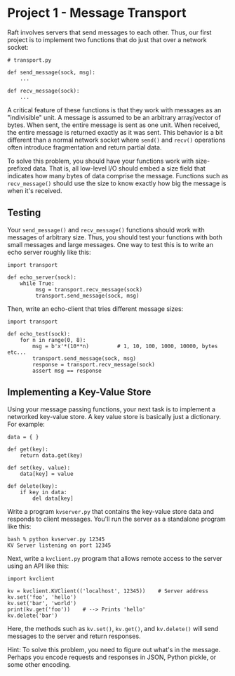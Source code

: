 # Project 1 - Message Transport

Raft involves servers that send messages to each other.   Thus, our first project is to implement two functions that do just that over a network socket:

```
# transport.py

def send_message(sock, msg):
    ...

def recv_message(sock):
    ...
```

A critical feature of these functions is that they work with messages as an "indivisible" unit.  A message is assumed to be an arbitrary array/vector of bytes.  When sent, the entire message is sent as one unit.  When received, the entire message is returned exactly as it was sent.    This behavior is a bit different than a normal network socket where `send()` and `recv()` operations often introduce fragmentation and return partial data.

To solve this problem, you should have your functions work with size-prefixed data.  That is, all low-level I/O should embed a size field that indicates how many bytes of data comprise the message.  Functions such as `recv_message()` should use the size to know exactly how big the message is when it's received.

## Testing

Your `send_message()` and `recv_message()` functions should work with messages of arbitrary size.  Thus, you should test your functions with both small messages and large messages.   One way to test this is to write an echo server roughly like this:

```
import transport

def echo_server(sock):
    while True:
         msg = transport.recv_message(sock)
         transport.send_message(sock, msg)
```

Then, write an echo-client that tries different message sizes:

```
import transport

def echo_test(sock):
    for n in range(0, 8):
        msg = b'x'*(10**n)         # 1, 10, 100, 1000, 10000, bytes etc...
        transport.send_message(sock, msg)
        response = transport.recv_message(sock)
        assert msg == response
```

## Implementing a Key-Value Store

Using your message passing functions, your next task is to implement a networked key-value store.
A key value store is basically just a dictionary.  For example:

```
data = { }

def get(key):
    return data.get(key)

def set(key, value):
    data[key] = value

def delete(key):
    if key in data:
        del data[key]
```

Write a program `kvserver.py` that contains the key-value store data and responds to client messages.  You'll run the server as a standalone program like this:

```
bash % python kvserver.py 12345
KV Server listening on port 12345
```

Next, write a `kvclient.py` program that allows remote access to the server using an API like this:

```
import kvclient

kv = kvclient.KVClient(('localhost', 12345))    # Server address
kv.set('foo', 'hello')
kv.set('bar', 'world')
print(kv.get('foo'))    # --> Prints 'hello'
kv.delete('bar')
```

Here, the methods such as `kv.set()`, `kv.get()`, and `kv.delete()` will send messages to the server and return responses.

Hint: To solve this problem, you need to figure out what's in the message.  Perhaps you encode requests and responses in JSON, Python pickle, or some other encoding. 


